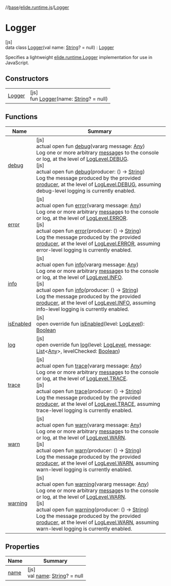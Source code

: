 //[base](../../../index.md)/[elide.runtime.js](../index.md)/[Logger](index.md)

# Logger

[js]\
data class [Logger](index.md)(val name: [String](https://kotlinlang.org/api/latest/jvm/stdlib/kotlin/-string/index.html)? = null) : [Logger](../../elide.runtime/-logger/index.md)

Specifies a lightweight [elide.runtime.Logger](../../elide.runtime/-logger/index.md) implementation for use in JavaScript.

## Constructors

| | |
|---|---|
| [Logger](-logger.md) | [js]<br>fun [Logger](-logger.md)(name: [String](https://kotlinlang.org/api/latest/jvm/stdlib/kotlin/-string/index.html)? = null) |

## Functions

| Name | Summary |
|---|---|
| [debug](../../elide.runtime/-logger/debug.md) | [js]<br>actual open fun [debug](../../elide.runtime/-logger/debug.md)(vararg message: [Any](https://kotlinlang.org/api/latest/jvm/stdlib/kotlin/-any/index.html))<br>Log one or more arbitrary [message](../../elide.runtime/-logger/debug.md)s to the console or log, at the level of [LogLevel.DEBUG](../../../../../packages/base/base/elide.runtime/-log-level/-d-e-b-u-g/index.md).<br>[js]<br>actual open fun [debug](../../elide.runtime/-logger/debug.md)(producer: () -&gt; [String](https://kotlinlang.org/api/latest/jvm/stdlib/kotlin/-string/index.html))<br>Log the message produced by the provided [producer](../../elide.runtime/-logger/debug.md), at the level of [LogLevel.DEBUG](../../../../../packages/base/base/elide.runtime/-log-level/-d-e-b-u-g/index.md), assuming debug-level logging is currently enabled. |
| [error](../../elide.runtime/-logger/error.md) | [js]<br>actual open fun [error](../../elide.runtime/-logger/error.md)(vararg message: [Any](https://kotlinlang.org/api/latest/jvm/stdlib/kotlin/-any/index.html))<br>Log one or more arbitrary [message](../../elide.runtime/-logger/error.md)s to the console or log, at the level of [LogLevel.ERROR](../../../../../packages/base/base/elide.runtime/-log-level/-e-r-r-o-r/index.md).<br>[js]<br>actual open fun [error](../../elide.runtime/-logger/error.md)(producer: () -&gt; [String](https://kotlinlang.org/api/latest/jvm/stdlib/kotlin/-string/index.html))<br>Log the message produced by the provided [producer](../../elide.runtime/-logger/error.md), at the level of [LogLevel.ERROR](../../../../../packages/base/base/elide.runtime/-log-level/-e-r-r-o-r/index.md), assuming error-level logging is currently enabled. |
| [info](../../elide.runtime/-logger/info.md) | [js]<br>actual open fun [info](../../elide.runtime/-logger/info.md)(vararg message: [Any](https://kotlinlang.org/api/latest/jvm/stdlib/kotlin/-any/index.html))<br>Log one or more arbitrary [message](../../elide.runtime/-logger/info.md)s to the console or log, at the level of [LogLevel.INFO](../../../../../packages/base/base/elide.runtime/-log-level/-i-n-f-o/index.md).<br>[js]<br>actual open fun [info](../../elide.runtime/-logger/info.md)(producer: () -&gt; [String](https://kotlinlang.org/api/latest/jvm/stdlib/kotlin/-string/index.html))<br>Log the message produced by the provided [producer](../../elide.runtime/-logger/info.md), at the level of [LogLevel.INFO](../../../../../packages/base/base/elide.runtime/-log-level/-i-n-f-o/index.md), assuming info-level logging is currently enabled. |
| [isEnabled](is-enabled.md) | [js]<br>open override fun [isEnabled](is-enabled.md)(level: [LogLevel](../../../../../packages/base/base/elide.runtime/-log-level/index.md)): [Boolean](https://kotlinlang.org/api/latest/jvm/stdlib/kotlin/-boolean/index.html) |
| [log](log.md) | [js]<br>open override fun [log](log.md)(level: [LogLevel](../../../../../packages/base/base/elide.runtime/-log-level/index.md), message: [List](https://kotlinlang.org/api/latest/jvm/stdlib/kotlin.collections/-list/index.html)&lt;[Any](https://kotlinlang.org/api/latest/jvm/stdlib/kotlin/-any/index.html)&gt;, levelChecked: [Boolean](https://kotlinlang.org/api/latest/jvm/stdlib/kotlin/-boolean/index.html)) |
| [trace](../../elide.runtime/-logger/trace.md) | [js]<br>actual open fun [trace](../../elide.runtime/-logger/trace.md)(vararg message: [Any](https://kotlinlang.org/api/latest/jvm/stdlib/kotlin/-any/index.html))<br>Log one or more arbitrary [message](../../elide.runtime/-logger/trace.md)s to the console or log, at the level of [LogLevel.TRACE](../../../../../packages/base/base/elide.runtime/-log-level/-t-r-a-c-e/index.md).<br>[js]<br>actual open fun [trace](../../elide.runtime/-logger/trace.md)(producer: () -&gt; [String](https://kotlinlang.org/api/latest/jvm/stdlib/kotlin/-string/index.html))<br>Log the message produced by the provided [producer](../../elide.runtime/-logger/trace.md), at the level of [LogLevel.TRACE](../../../../../packages/base/base/elide.runtime/-log-level/-t-r-a-c-e/index.md), assuming trace-level logging is currently enabled. |
| [warn](../../elide.runtime/-logger/warn.md) | [js]<br>actual open fun [warn](../../elide.runtime/-logger/warn.md)(vararg message: [Any](https://kotlinlang.org/api/latest/jvm/stdlib/kotlin/-any/index.html))<br>Log one or more arbitrary [message](../../elide.runtime/-logger/warn.md)s to the console or log, at the level of [LogLevel.WARN](../../../../../packages/base/base/elide.runtime/-log-level/-w-a-r-n/index.md).<br>[js]<br>actual open fun [warn](../../elide.runtime/-logger/warn.md)(producer: () -&gt; [String](https://kotlinlang.org/api/latest/jvm/stdlib/kotlin/-string/index.html))<br>Log the message produced by the provided [producer](../../elide.runtime/-logger/warn.md), at the level of [LogLevel.WARN](../../../../../packages/base/base/elide.runtime/-log-level/-w-a-r-n/index.md), assuming warn-level logging is currently enabled. |
| [warning](../../elide.runtime/-logger/warning.md) | [js]<br>actual open fun [warning](../../elide.runtime/-logger/warning.md)(vararg message: [Any](https://kotlinlang.org/api/latest/jvm/stdlib/kotlin/-any/index.html))<br>Log one or more arbitrary [message](../../elide.runtime/-logger/warning.md)s to the console or log, at the level of [LogLevel.WARN](../../../../../packages/base/base/elide.runtime/-log-level/-w-a-r-n/index.md).<br>[js]<br>actual open fun [warning](../../elide.runtime/-logger/warning.md)(producer: () -&gt; [String](https://kotlinlang.org/api/latest/jvm/stdlib/kotlin/-string/index.html))<br>Log the message produced by the provided [producer](../../elide.runtime/-logger/warning.md), at the level of [LogLevel.WARN](../../../../../packages/base/base/elide.runtime/-log-level/-w-a-r-n/index.md), assuming warn-level logging is currently enabled. |

## Properties

| Name | Summary |
|---|---|
| [name](name.md) | [js]<br>val [name](name.md): [String](https://kotlinlang.org/api/latest/jvm/stdlib/kotlin/-string/index.html)? = null |
